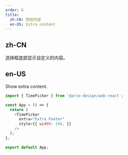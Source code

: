 ```yaml
---
order: 6
title:
  zh-CN: 附加内容
  en-US: Extra content
---
```


## zh-CN

选择框底部显示自定义的内容。

## en-US

Show extra content.

```js
import { TimePicker } from '@arco-design/web-react';

const App = () => {
  return (
    <TimePicker
      extra="Extra Footer"
      style={{ width: 194, }}
    />
  );
};

export default App;
```

